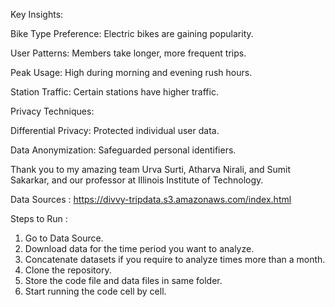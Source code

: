 Key Insights:

  Bike Type Preference: Electric bikes are gaining popularity.
  
  User Patterns: Members take longer, more frequent trips.
  
  Peak Usage: High during morning and evening rush hours.
  
  Station Traffic: Certain stations have higher traffic.
  
Privacy Techniques:

  Differential Privacy: Protected individual user data.
  
  Data Anonymization: Safeguarded personal identifiers.

Thank you to my amazing team Urva Surti, Atharva Nirali, and Sumit Sakarkar, and our professor at Illinois Institute of Technology.

Data Sources  : https://divvy-tripdata.s3.amazonaws.com/index.html


Steps to Run : 
1) Go to Data Source. 
2) Download data for the time period you want to analyze.
3) Concatenate datasets if you require to analyze times more than a month.
4) Clone the repository.
5) Store the code file and data files in same folder.
6) Start running the code cell by cell.
